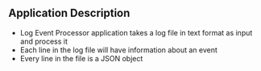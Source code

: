 ## Application Description ##
- Log Event Processor application takes a log file in text format as input and process it
- Each line in the log file will have information about an event
- Every line in the file is a JSON object
